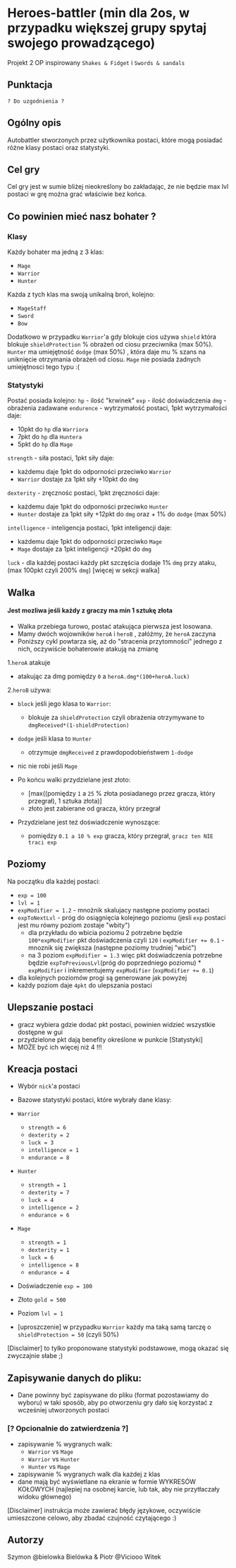 # Heroes-battler (min dla 2os, w przypadku większej grupy spytaj swojego prowadzącego)
Projekt 2 OP inspirowany `Shakes & Fidget` i `Swords & sandals`

## Punktacja
`? Do uzgodnienia ?`

## Ogólny opis
Autobattler stworzonych przez użytkownika postaci, które mogą posiadać różne klasy postaci oraz statystyki.

## Cel gry 
Cel gry jest w sumie bliżej nieokreślony bo zakładając, że nie będzie max lvl postaci w grę można grać właściwie bez końca.

## Co powinien mieć nasz bohater ?

### Klasy
Każdy bohater ma jedną z 3 klas:
- `Mage`
- `Warrior`
- `Hunter`

Każda z tych klas ma swoją unikalną broń, kolejno:
- `MageStaff`
- `Sword`
- `Bow`
 
Dodatkowo w przypadku `Warrior`'a gdy blokuje cios używa `shield` która blokuje `shieldProtection` % obrażeń od ciosu przeciwnika (max 50%).
`Hunter` ma umiejętność `dodge`  (max 50%) , która daje mu % szans na uniknięcie otrzymania obrażeń od ciosu.
`Mage` nie posiada żadnych umiejętnosci tego typu :(

### Statystyki

Postać posiada kolejno:
`hp` - ilość "krwinek"
`exp` - ilość doświadczenia
`dmg` - obrażenia zadawane
`endurence` - wytrzymałość postaci, 1pkt wytrzymałości daje:
  - 10pkt do `hp` dla `Warriora`
  - 7pkt do `hp` dla `Huntera`
  - 5pkt do `hp` dla `Mage`
 
 `strength` - siła postaci, 1pkt siły daje:
 - każdemu daje 1pkt do odporności przeciwko `Warrior`
 - `Warrior` dostaje za 1pkt siły +10pkt do `dmg`
 
 `dexterity` - zręcznośc postaci, 1pkt zręczności daje:
 - każdemu daje 1pkt do odporności przeciwko `Hunter`
 - `Hunter` dostaje za 1pkt siły +12pkt do `dmg` oraz + 1% do `dodge` (max 50%)
 
 `intelligence` - inteligencja postaci, 1pkt inteligencji daje:
  - każdemu daje 1pkt do odporności przeciwko `Mage`
 - `Mage` dostaje za 1pkt inteligencji +20pkt do `dmg`
 
 `luck` - dla każdej postaci każdy pkt szczęścia dodaje 1% `dmg` przy ataku, (max 100pkt czyli 200% `dmg`) [więcej w sekcji walka]
 
## Walka
#### Jest mozliwa jeśli każdy z graczy ma min 1 sztukę złota
- Walka przebiega turowo, postać atakująca pierwsza jest losowana.
- Mamy dwóch wojowników `heroA` i `heroB` , załóżmy, że `heroA` zaczyna
- Poniższy cykl powtarza się, aż do "stracenia przytomności" jednego z nich, oczywiście bohaterowie atakują na zmianę

 1.`heroA` atakuje 
  - atakując za dmg pomiędzy `0` a `heroA.dmg*(100+heroA.luck)` 

 2.`heroB` używa:
  - `block` jeśli jego klasa to `Warrior`:
    - blokuje za `shieldProtection` czyli obrażenia otrzymywane to `dmgReceived*(1-shieldProtection)`
  - `dodge` jeśli klasa to `Hunter`
    - otrzymuje `dmgReceived` z prawdopodobieństwem `1-dodge`
  -  nic nie robi jeśli `Mage`

 - Po końcu walki przydzielane jest złoto:
   - [max((pomiędzy `1` a `25` % złota posiadanego przez gracza, który przegrał), 1 sztuka złota)]
   - złoto jest zabierane od gracza, który przegrał

 - Przydzielane jest też doświadczenie wynoszące:
   - pomiędzy `0.1 a 10 % exp` gracza, który przegrał, `gracz ten NIE traci exp`

 ## Poziomy
 Na początku dla każdej postaci:
 - `exp = 100` 
 - `lvl = 1` 
 - `expModifier = 1.2` - mnożnik skalujacy następne poziomy postaci
 - `expToNextLvl` - próg do osiągnięcia kolejnego poziomu (jesli `exp` postaci jest mu równy poziom zostaje "wbity")
   - dla przykładu do wbicia poziomu 2 potrzebne będzie `100*expModifier` pkt doświadczenia czyli `120` i `expModifier += 0.1` - mnoznik się zwiększa (następne poziomy trudniej "wbić")
   - na 3 poziom `expModifier = 1.3` więc pkt doświadczenia potrzebne będzie `expToPreviousLvl`(próg do poprzedniego poziomu) * `expModifier` i inkrementujemy `expModifier` (`expModifier += 0.1`)
 - dla kolejnych poziomów progi są generowane jak powyżej
 - każdy poziom daje `4pkt` do ulepszania postaci

 ## Ulepszanie postaci
 - gracz wybiera gdzie dodać pkt postaci, powinien widzieć wszystkie dostępne w gui
  - przydzielone pkt dają benefity określone w punkcie [Statystyki]
  - MOŻE być ich więcej niż 4 !!!

 ## Kreacja postaci
  - Wybór `nick`'a postaci
  - Bazowe statystyki postaci, które wybrały dane klasy:

  - `Warrior`
    - `strength = 6`
    - `dexterity = 2`
    - `luck = 3`
    - `intelligence = 1`
    - `endurance = 8`

  - `Hunter`
    - `strength = 1`
    - `dexterity = 7`
    - `luck = 4`
    - `intelligence = 2`
    - `endurance = 6`

  - `Mage`
    - `strength = 1`
    - `dexterity = 1`
    - `luck = 6`
    - `intelligence = 8`
    - `endurance = 4`

  - Doświadczenie `exp = 100`
  - Złoto `gold = 500`
  - Poziom `lvl = 1`
  - [uproszczenie] w przypadku `Warrior` każdy ma taką samą tarczę o `shieldProtection = 50` (czyli 50%)

  [Disclaimer] to tylko proponowane statystyki podstawowe, mogą okazać się zwyczajnie słabe ;)

  ## Zapisywanie danych do pliku:
  - Dane powinny być zapisywane do pliku (format pozostawiamy do wyboru) w taki sposób, aby po otworzeniu gry dało się korzystać z wcześniej utworzonych postaci
  
  ### [? Opcionalnie do zatwierdzenia ?] 
  - zapisywanie % wygranych walk:
    - `Warrior` vs `Mage`
    - `Warrior` vs `Hunter`
    - `Hunter` vs `Mage`
  - zapisywanie % wygranych walk dla każdej z klas
  - dane mają być wyświetlane na ekranie w formie WYKRESÓW KOŁOWYCH (najlepiej na osobnej karcie, lub tak, aby  nie przytłaczały widoku głównego)
   
   
 [Disclaimer] instrukcja może zawierać błędy językowe, oczywiście umieszczone celowo, aby zbadać czujność czytającego :)
 
 Autorzy
 -------
 Szymon @bielowka Bielówka & Piotr @Viciooo Witek
 
 
 
 
